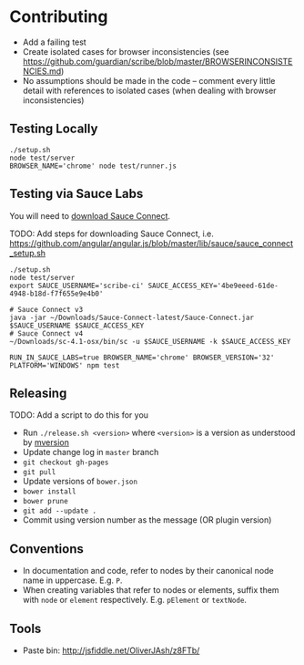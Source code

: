 # Contributing

* Add a failing test
* Create isolated cases for browser inconsistencies (see https://github.com/guardian/scribe/blob/master/BROWSERINCONSISTENCIES.md)
* No assumptions should be made in the code – comment every little detail with
  references to isolated cases (when dealing with browser inconsistencies)

## Testing Locally
```
./setup.sh
node test/server
BROWSER_NAME='chrome' node test/runner.js
```

## Testing via Sauce Labs
You will need to [download Sauce Connect](https://saucelabs.com/docs/connect).

TODO: Add steps for downloading Sauce Connect, i.e. https://github.com/angular/angular.js/blob/master/lib/sauce/sauce_connect_setup.sh
```
./setup.sh
node test/server
export SAUCE_USERNAME='scribe-ci' SAUCE_ACCESS_KEY='4be9eeed-61de-4948-b18d-f7f655e9e4b0'

# Sauce Connect v3
java -jar ~/Downloads/Sauce-Connect-latest/Sauce-Connect.jar $SAUCE_USERNAME $SAUCE_ACCESS_KEY
# Sauce Connect v4
~/Downloads/sc-4.1-osx/bin/sc -u $SAUCE_USERNAME -k $SAUCE_ACCESS_KEY

RUN_IN_SAUCE_LABS=true BROWSER_NAME='chrome' BROWSER_VERSION='32' PLATFORM='WINDOWS' npm test
```

## Releasing
TODO: Add a script to do this for you

* Run `./release.sh <version>` where `<version>` is a version as understood by
  [mversion](https://github.com/mikaelbr/mversion#usage-cli)
* Update change log in `master` branch
* `git checkout gh-pages`
* `git pull`
* Update versions of `bower.json`
* `bower install`
* `bower prune`
* `git add --update .`
* Commit using version number as the message (OR plugin version)

## Conventions
* In documentation and code, refer to nodes by their canonical node name in
  uppercase. E.g. `P`.
* When creating variables that refer to nodes or elements, suffix them with
  `node` or `element` respectively. E.g. `pElement` or `textNode`.

## Tools
* Paste bin: http://jsfiddle.net/OliverJAsh/z8FTb/
